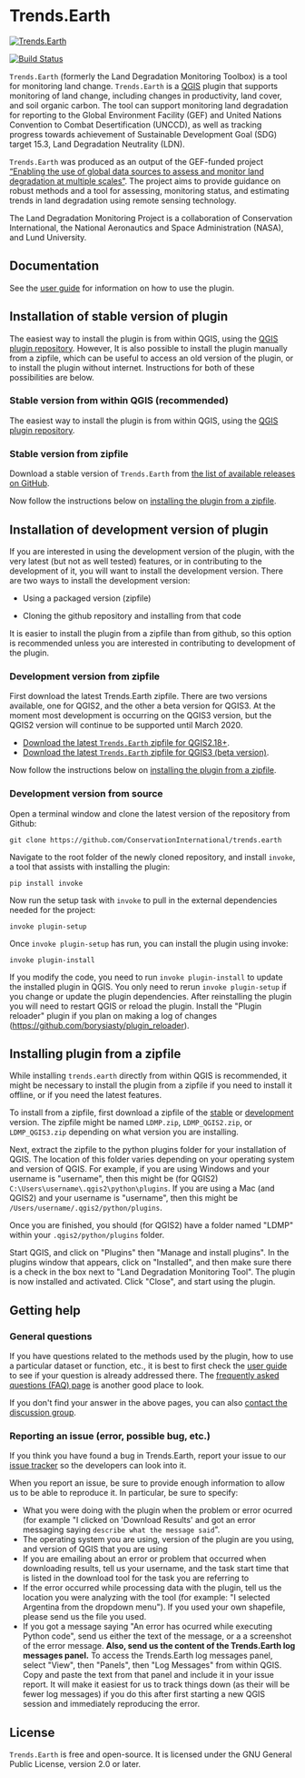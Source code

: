 # Trends.Earth 

[![Trends.Earth](https://s3.amazonaws.com/trends.earth/sharing/trends_earth_logo_bl_600width.png)](http://trends.earth)

[![Build 
Status](https://travis-ci.org/ConservationInternational/trends.earth.svg?branch=master)](https://travis-ci.org/ConservationInternational/trends.earth)

`Trends.Earth` (formerly the Land Degradation Monitoring Toolbox) is a tool for 
monitoring land change. `Trends.Earth` is a [QGIS](http://www.qgis.org) plugin 
that supports monitoring of land change, including changes in productivity, 
land cover, and soil organic carbon. The tool can support monitoring land 
degradation for reporting to the Global Environment Facility (GEF) and United 
Nations Convention to Combat Desertification (UNCCD), as well as tracking 
progress towards achievement of Sustainable Development Goal (SDG) target 15.3, 
Land Degradation Neutrality (LDN).

`Trends.Earth` was produced as an output of the GEF-funded project [“Enabling 
the use of global data sources to assess and monitor land degradation at 
multiple scales”](http://vitalsigns.org/gef-ldmp). The project aims to provide 
guidance on robust methods and a tool for assessing, monitoring status, and 
estimating trends in land degradation using remote sensing technology.

The Land Degradation Monitoring Project is a collaboration of Conservation
International, the National Aeronautics and Space Administration (NASA), and
Lund University.

## Documentation

See the [user guide](http://trends.earth/docs/en) for information on how to use 
the plugin.

## Installation of stable version of plugin

The easiest way to install the plugin is from within QGIS, using the [QGIS 
plugin repository](http://plugins.qgis.org/plugins/LDMP/). However, It is also 
possible to install the plugin manually from a zipfile, which can be useful to 
access an old version of the plugin, or to install the plugin without internet. 
Instructions for both of these possibilities are below.

### Stable version from within QGIS (recommended)

The easiest way to install the plugin is from within QGIS, using the [QGIS 
plugin repository](http://plugins.qgis.org/plugins/LDMP/).

### Stable version from zipfile

Download a stable version of `Trends.Earth` from
[the list of available releases on 
GitHub](https://github.com/ConservationInternational/trends.earth/releases).

Now follow the instructions below on [installing the plugin from a 
zipfile](#installing-plugin-from-a-zipfile).

## Installation of development version of plugin

If you are interested in using the development version of the plugin, with the 
very latest (but not as well tested) features, or in contributing to the 
development of it, you will want to install the development version. There are 
two ways to install the development version:

* Using a packaged version (zipfile)

* Cloning the github repository and installing from that code

It is easier to install the plugin from a zipfile than from github, so this 
option is recommended unless you are interested in contributing to development 
of the plugin.

### Development version from zipfile

First download the latest Trends.Earth zipfile. There are two versions 
available, one for QGIS2, and the other a beta version for QGIS3. At the moment 
most development is occurring on the QGIS3 version, but the QGIS2 version will 
continue to be supported until March 2020.

* [Download the latest `Trends.Earth` zipfile for 
  QGIS2.18+](https://s3.amazonaws.com/trends.earth/sharing/LDMP_QGIS2.zip).
* [Download the latest `Trends.Earth` zipfile for QGIS3 (beta
  version)](https://s3.amazonaws.com/trends.earth/sharing/LDMP_QGIS3.zip).

Now follow the instructions below on [installing the plugin from a 
zipfile](#installing-plugin-from-a-zipfile).

### Development version from source

Open a terminal window and clone the latest version of the repository from 
Github:

```
git clone https://github.com/ConservationInternational/trends.earth
```

Navigate to the root folder of the newly cloned repository, and install 
`invoke`, a tool that assists with installing the plugin:

```
pip install invoke
```

Now run the setup task with `invoke` to pull in the external dependencies needed 
for the project:

```
invoke plugin-setup
```

Once `invoke plugin-setup` has run, you can install the plugin using invoke:

```
invoke plugin-install
```

If you modify the code, you need to run `invoke plugin-install` to update the 
installed plugin in QGIS. You only need to rerun `invoke plugin-setup` if you 
change or update the plugin dependencies. After reinstalling the plugin you 
will need to restart QGIS or reload the plugin. Install the "Plugin reloader" 
plugin if you plan on making a log of changes 
(https://github.com/borysiasty/plugin_reloader).


## Installing plugin from a zipfile

While installing `trends.earth` directly from within QGIS is recommended, it 
might be necessary to install the plugin from a zipfile if you need to install 
it offline, or if you need the latest features.

To install from a zipfile, first download a zipfile of the 
[stable](#stable-version-from-zipfile) or 
[development](#development-version-from-zipfile) version. The zipfile might be 
named `LDMP.zip`, `LDMP_QGIS2.zip`, or `LDMP_QGIS3.zip` depending on what 
version you are installing.

Next, extract the zipfile  to the python plugins folder for your installation 
of QGIS. The location of this folder varies depending on your operating system 
and version of QGIS. For example, if you are using Windows and your username is 
"username", then this might be (for QGIS2) 
`C:\Users\username\.qgis2\python\plugins`. If you are using a Mac (and QGIS2) 
and your username is "username", then this might be
`/Users/username/.qgis2/python/plugins`.

Once you are finished, you should (for QGIS2) have a folder named "LDMP" within 
your `.qgis2/python/plugins` folder.

Start QGIS, and click on "Plugins" then "Manage and install plugins". In the 
plugins window that appears, click on "Installed", and then make sure there is 
a check in the box next to "Land Degradation Monitoring Tool". The plugin is 
now installed and activated. Click "Close", and start using the plugin.


## Getting help

### General questions

If you have questions related to the methods used by the plugin, how to use a 
particular dataset or function, etc., it is best to first check the [user 
guide](http://trends.earth/docs/en) to see if your question is already 
addressed there. The [frequently asked questions (FAQ) 
page](http://trends.earth/docs/en/about/faq.html) is another good place to 
look.

If you don't find your answer in the above pages, you can also [contact the 
discussion group](https://groups.google.com/forum/#!forum/trends_earth_users).

### Reporting an issue (error, possible bug, etc.)

If you think you have found a bug in Trends.Earth, report your issue to our 
[issue 
tracker](https://github.com/ConservationInternational/trends.earth/issues) so 
the developers can look into it.

When you report an issue, be sure to provide enough information to allow us to 
be able to reproduce it. In particular, be sure to specify:

- What you were doing with the plugin when the problem or error ocurred (for 
  example "I clicked on 'Download Results' and got an error messaging saying 
  `describe what the message said`".
- The operating system you are using, version of the plugin are you using, and 
  version of QGIS that you are using
- If you are emailing about an error or problem that occurred when downloading 
  results, tell us your username, and the task start time that is listed in the 
  download tool for the task you are referring to
- If the error occurred while processing data with the plugin, tell us the 
  location you were analyzing with the tool (for example: "I selected Argentina 
  from the dropdown menu"). If you used your own shapefile, please send us the 
  file you used.
- If you got a message saying "An error has ocurred while executing Python 
  code", send us either the text of the message, or a a screenshot of the error 
  message. **Also, send us the content of the Trends.Earth log messages 
  panel.** To access the Trends.Earth log messages panel, select "View", then 
  "Panels", then "Log Messages" from within QGIS. Copy and paste the text from 
  that panel and include it in your issue report. It will make it easiest for 
  us to track things down (as their will be fewer log messages) if you do this 
  after first starting a new QGIS session and immediately reproducing the 
  error.

## License

`Trends.Earth` is free and open-source. It is licensed under the GNU General 
Public License, version 2.0 or later.
